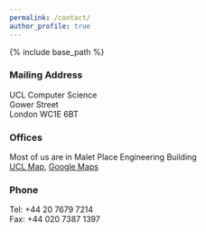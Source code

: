 ```yaml
---
permalink: /contact/
author_profile: true
---
```


{% include base_path %}

### Mailing Address
UCL Computer Science  
Gower Street  
London WC1E 6BT

### Offices
Most of us are in Malet Place Engineering Building  
[UCL Map](http://www.ucl.ac.uk/maps?locationID=143), [Google Maps](https://goo.gl/maps/2tigC1CLCzuBgqAy6)  

### Phone
Tel: +44 20 7679 7214  
Fax: +44 020 7387 1397